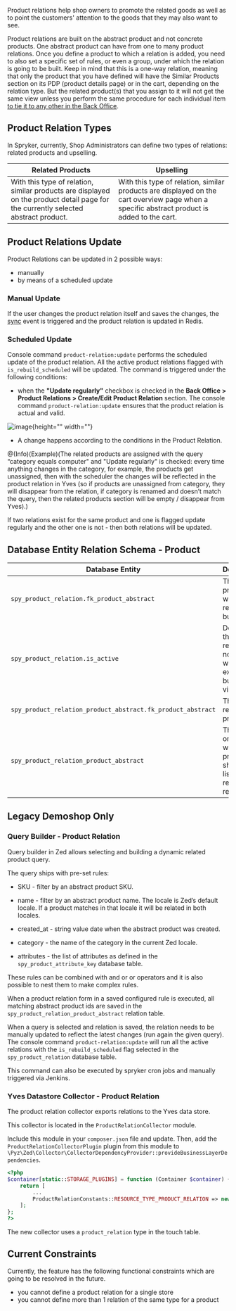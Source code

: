 Product relations help shop owners to promote the related goods as well as to point the customers' attention to the goods that they may also want to see.

Product relations are built on the abstract product and not concrete products. One abstract product can have from one to many product relations. Once you define a product to which a relation is added, you need to also set a specific set of rules, or even a group, under which the relation is going to be built. Keep in mind that this is a one-way relation, meaning that only the product that you have defined will have the Similar Products section on its PDP (product details page) or in the cart, depending on the relation type. But the related product(s) that you assign to it will not get the same view unless you perform the same procedure for each individual item [to tie it to any other in the Back Office](https://documentation.spryker.com/v4/docs/product-relations-management).

## Product Relation Types
In Spryker, currently, Shop Administrators can define two types of relations: related products and upselling.

| Related Products | Upselling |
| --- | --- |
| With this type of relation, similar products are displayed on the product detail page for the currently selected abstract product. | With this type of relation, similar products are displayed on the cart overview page when a specific abstract product is added to the cart. |

## Product Relations Update
Product Relations can be updated in 2 possible ways:

* manually
* by means of a scheduled update

### Manual Update
If the user changes the product relation itself and saves the changes, the [sync](https://documentation.spryker.com/v4/docs/publish-and-synchronization#synchronize) event is triggered and the product relation is updated in Redis.

### Scheduled Update
Console command `product-relation:update` performs the scheduled update of the product relation. All the active product relations flagged with `is_rebuild_scheduled` will be updated. The command is triggered under the following conditions:

* when the **"Update regularly"** checkbox is checked in the **Back Office > Product Relations > Create/Edit Product Relation** section. The console command `product-relation:update` ensures that the product relation is actual and valid. 

![image](https://spryker.s3.eu-central-1.amazonaws.com/docs/Features/Product+Management/Product+Relations/Product+Relations+Feature+Overview/update-regularly-checkbox.png){height="" width=""}

* A change happens according to the conditions in the Product Relation.

@(Info)(Example)(The related products are assigned with the query “category equals computer" and "Update regularly" is checked: every time anything changes in the category, for example, the products get unassigned, then with the scheduler the changes will be reflected in the product relation in Yves (so if products are unassigned from category, they will disappear from the relation, if category is renamed and doesn’t match the query, then the related products section will be empty / disappear from Yves).)

If two relations exist for the same product and one is flagged update regularly and the other one is not - then both relations will be updated.

## Database Entity Relation Schema - Product

| Database Entity | Description |
| --- | --- |
| `spy_product_relation.fk_product_abstract` | This is the product for which the relation is built. |
| `spy_product_relation.is_active` | Defines that if the relation is not active it will still be exported, but not visible. |
| `spy_product_relation_product_abstract.fk_product_abstract` | This is the related product. |
| `spy_product_relation_product_abstract` | This is the order in which products should be listed when rendering relations. |

## Legacy Demoshop Only
### Query Builder - Product Relation
Query builder in Zed allows selecting and building a dynamic related product query.

The query ships with pre-set rules:

* SKU - filter by an abstract product SKU.
* name - filter by an abstract product name. The locale is Zed’s default locale.
If a product matches in that locale it will be related in both locales.

* created_at - string value date when the abstract product was created.
* category - the name of the category in the current Zed locale.
* attributes - the list of attributes as defined in the  `spy_product_attribute_key` database table.

These rules can be combined with and or or operators and it is also possible to nest them to make complex rules.

When a product relation form in a saved configured rule is executed, all matching abstract product ids are saved in the `spy_product_relation_product_abstract` relation table.

When a query is selected and relation is saved, the relation needs to be manually updated to reflect the latest changes (run again the given query). The console command `product-relation:update` will run all the active relations with the `is_rebuild_scheduled` flag selected in the `spy_product_relation` database table.

This command can also be executed by spryker cron jobs and manually triggered via Jenkins.

### Yves Datastore Collector - Product Relation
The product relation collector exports relations to the Yves data store.

This collector is located in the `ProductRelationCollector` module.

Include this module in your `composer.json` file and update.
Then, add the `ProductRelationCollectorPlugin` plugin from this module to `\Pyz\Zed\Collector\CollectorDependencyProvider::provideBusinessLayerDependencies`.

```php
<?php
$container[static::STORAGE_PLUGINS] = function (Container $container) {
    return [
        ...
        ProductRelationConstants::RESOURCE_TYPE_PRODUCT_RELATION => new ProductRelationCollectorPlugin(),
    ];
};
?>
```

The new collector uses a `product_relation` type in the touch table.

## Current Constraints
Currently, the feature has the following functional constraints which are going to be resolved in the future.

* you cannot define a product relation for a single store
* you cannot define more than 1 relation of the same type for a product